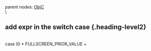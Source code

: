 parent nodes: [ObjC](ObjC.html)\
\

add expr in the switch case {.heading-level2}
---------------------------

\
 case (0 \* FULLSCREEN\_PRIOR\_VALUE +


